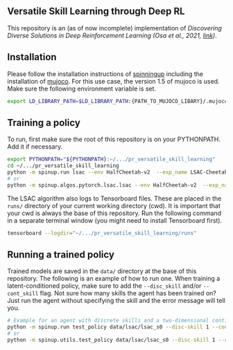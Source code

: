 ## Versatile Skill Learning through Deep RL

This repository is an (as of now incomplete) implementation of *Discovering Diverse Solutions in Deep Reinforcement 
Learning (Osa et al., 2021, [link](https://arxiv.org/abs/2103.07084))*. 


## Installation
Please follow the installation instructions of 
[spinningup](https://spinningup.openai.com/en/latest/user/installation.html) 
including the installation of [mujoco](http://www.mujoco.org/).
For this use case, the version 1.5 of mujoco is used.
Make sure the following environment variable is set. 

```bash
export LD_LIBRARY_PATH=$LD_LIBRARY_PATH:{PATH_TO_MUJOCO_LIBARY}/.mujoco/mjpro150/bin
```


## Training a policy

To run, first make sure the root of this repository is on your PYTHONPATH. Add it if necessary. 
```bash
export PYTHONPATH="${PYTHONPATH}:~/.../pr_versatile_skill_learning"
cd ~/.../pr_versatile_skill_learning
python -m spinup.run lsac --env HalfCheetah-v2  --exp_name LSAC-Cheetah
# or
python -m spinup.algos.pytorch.lsac.lsac --env HalfCheetah-v2  --exp_name LSAC-Cheetah
```

The LSAC algorithm also logs to Tensorboard files. These are placed in the `runs/` directory of your current working 
directory (cwd). It is important that your cwd is always the base of this repository. Run the following command in 
a separate terminal window (you might need to install Tensorboard first). 

```bash
tensorboard --logdir="~/.../pr_versatile_skill_learning/runs"
```

## Running a trained policy
Trained models are saved in the `data/` directory at the base of this repository. 
The following is an example of how to run one. 
When training a latent-conditioned policy, make sure to add the `--disc_skill` and/or `--cont_skill` flag. 
Not sure how many skills the agent has been trained on? 
Just run the agent without specifying the skill and the error message will tell you. 
```bash
# Example for an agent with discrete skills and a two-dimensional continuous skill
python -m spinup.run test_policy data/lsac/lsac_s0 --disc-skill 1 --cont-skill -0.3 0.7
# or
python -m spinup.utils.test_policy data/lsac/lsac_s0 --disc-skill 1 --cont-skill -0.3 0.7
```

